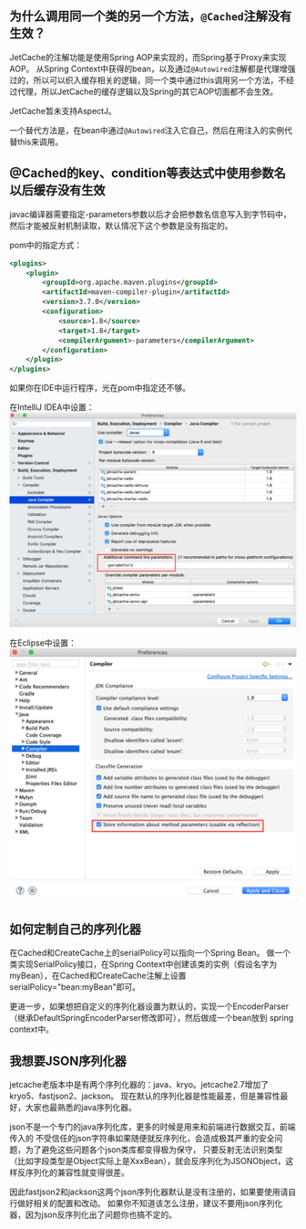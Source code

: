 ## 为什么调用同一个类的另一个方法，```@Cached```注解没有生效？
JetCache的注解功能是使用Spring AOP来实现的，而Spring基于Proxy来实现AOP。
从Spring Context中获得的bean，以及通过```@Autowired```注解都是代理增强过的，所以可以织入缓存相关的逻辑，同一个类中通过this调用另一个方法，不经过代理，所以JetCache的缓存逻辑以及Spring的其它AOP切面都不会生效。

JetCache暂未支持AspectJ。

一个替代方法是，在bean中通过```@Autowired```注入它自己，然后在用注入的实例代替this来调用。

## @Cached的key、condition等表达式中使用参数名以后缓存没有生效
javac编译器需要指定-parameters参数以后才会把参数名信息写入到字节码中，然后才能被反射机制读取，默认情况下这个参数是没有指定的。

pom中的指定方式：
```xml
<plugins>
    <plugin>
        <groupId>org.apache.maven.plugins</groupId>
        <artifactId>maven-compiler-plugin</artifactId>
        <version>3.7.0</version>
        <configuration>
            <source>1.8</source>
            <target>1.8</target>
            <compilerArgument>-parameters</compilerArgument>
        </configuration>
    </plugin>
</plugins>
```
如果你在IDE中运行程序，光在pom中指定还不够。

在IntelliJ IDEA中设置：
![Set javac -parameters in IntelliJ IDEA](../images/faq_1.png)

在Eclipse中设置：
![Set javac -parameters in Eclipse](../images/faq_2.png)

## 如何定制自己的序列化器
在Cached和CreateCache上的serialPolicy可以指向一个Spring Bean。
做一个类实现SerialPolicy接口，在Spring Context中创建该类的实例（假设名字为myBean），在Cached和CreateCache注解上设置serialPolicy="bean:myBean"即可。

更进一步，如果想把自定义的序列化器设置为默认的，实现一个EncoderParser（继承DefaultSpringEncoderParser修改即可），然后做成一个bean放到 spring context中。

## 我想要JSON序列化器
jetcache老版本中是有两个序列化器的：java、kryo。jetcache2.7增加了kryo5、fastjson2、jackson。
现在默认的序列化器是性能最差，但是兼容性最好，大家也最熟悉的java序列化器。

json不是一个专门的java序列化库，更多的时候是用来和前端进行数据交互，前端传入的
不受信任的json字符串如果随便就反序列化，会造成极其严重的安全问题，为了避免这些问题各个json类库都变得极为保守，
只要反射无法识别类型（比如字段类型是Object实际上是XxxBean），就会反序列化为JSONObject，这样反序列化的兼容性就变得很差。

因此fastjson2和jackson这两个json序列化器默认是没有注册的，如果要使用请自行做好相关的配置和改动。
如果你不知道该怎么注册，建议不要用json序列化器，因为json反序列化出了问题你也搞不定的。

